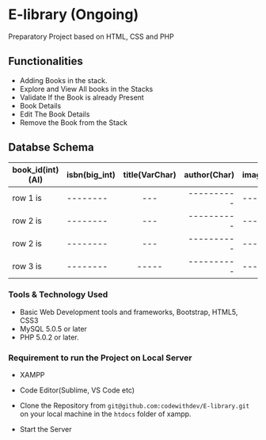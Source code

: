 # E-library (Ongoing)
Preparatory Project based on HTML, CSS and PHP


## Functionalities
 - Adding Books in the stack.
 - Explore and View All books in the Stacks
 - Validate If the Book is already Present
 - Book Details
 - Edit The Book Details
 - Remove the Book from the Stack


## Databse Schema

book_id(int)(AI) | isbn(big_int)  |      title(VarChar)     |  author(Char) | image(VarChar)  |description(LongText)  | url(VarChar)
|------|:-------|:------:|------:|:---|:-----:|:---:|
| row 1 is |--------  | --- |----------| ---------|----------|
| row 2 is |--------  | --- |----------| ---------|----------|
| row 2 is |--------  | --- |----------| ---------|----------|
| row 3 is |--------  |-----|----------| ---------|----------|
 
### Tools & Technology Used
 - Basic Web Development tools and frameworks, Bootstrap, HTML5, CSS3
 - MySQL 5.0.5 or later
 - PHP 5.0.2 or later.
 
### Requirement to run the Project on Local Server

 - XAMPP 
 - Code Editor(Sublime, VS Code etc)
 
 - Clone the Repository from `git@github.com:codewithdev/E-library.git` on your local machine in the `htdocs` folder of xampp.
 - Start the Server
 
 
 
